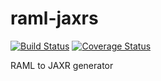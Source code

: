 # raml-jaxrs
[![Build Status](https://travis-ci.org/CJSCommonPlatform/raml-maven.svg?branch=master)](https://travis-ci.org/CJSCommonPlatform/raml-maven) 
[![Coverage Status](https://coveralls.io/repos/github/CJSCommonPlatform/raml-maven/badge.svg?branch=master)](https://coveralls.io/github/CJSCommonPlatform/raml-maven?branch=master)

RAML to JAXR generator
